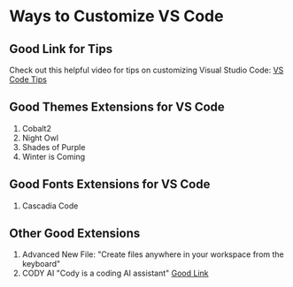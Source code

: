 # Ways to Customize VS Code

## Good Link for Tips
Check out this helpful video for tips on customizing Visual Studio Code: [VS Code Tips](https://www.youtube.com/watch?v=yvXHM2NByh4)

## Good Themes Extensions for VS Code
1. Cobalt2
2. Night Owl
3. Shades of Purple
4. Winter is Coming

## Good Fonts Extensions for VS Code
1. Cascadia Code 

## Other Good Extensions
1. Advanced New File: "Create files anywhere in your workspace from the keyboard"
2. CODY AI "Cody is a coding AI assistant" [Good Link](https://www.youtube.com/watch?v=TALwI3J4asY&t=174s)
